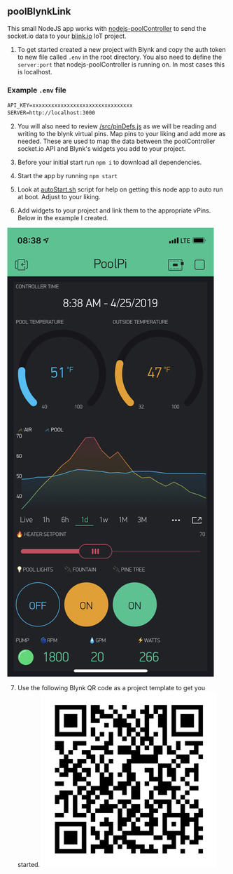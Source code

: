 ## poolBlynkLink

This small NodeJS app works with [nodejs-poolController](https://github.com/tagyoureit/nodejs-poolController) to send the socket.io data to your [blink.io](https://blynk.io/) IoT project.

1. To get started created a new project with Blynk and copy the auth token to new file called `.env` in the root directory.  You also need to define the `server:port` that nodejs-poolController is running on.  In most cases this is localhost.

### Example `.env` file
```markdown
API_KEY=xxxxxxxxxxxxxxxxxxxxxxxxxxxxxxxx
SERVER=http://localhost:3000
```
2. You will also need to review [/src/pinDefs.js](/src/pinDefs.js) as we will be reading and writing to the blynk virtual pins.  Map pins to your liking and add more as needed.  These are used to map the data between the poolController socket.io API and Blynk's widgets you add to your project.

3. Before your initial start run `npm i` to download all dependencies.

4. Start the app by running `npm start`

5. Look at [autoStart.sh](autoStart.sh) script for help on getting this node app to auto run at boot.  Adjust to your liking.

6. Add widgets to your project and link them to the appropriate vPins.  Below in the example I created.

![Example Screenshot](/screenshot1.jpeg)

7. Use the following Blynk QR code as a project template to get you started. ![Blynk QR Code](/QR_Blynk_Demo.jpeg)